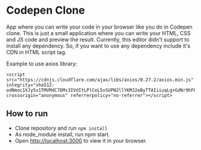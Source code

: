 # Codepen Clone

App where you can write your code in your browser like you do in Codepen clone. This is just a small application where you can write your HTML, CSS and JS code and preview the result. Currently, this editor didn't support to install any dependency. So, if you want to use any dependency include it's CDN in HTML script tag. 

Example to use axios library:

```
<script src="https://cdnjs.cloudflare.com/ajax/libs/axios/0.27.2/axios.min.js" integrity="sha512-odNmoc1XJy5x1TMVMdC7EMs3IVdItLPlCeL5vSUPN2llYKMJ2eByTTAIiiuqLg+GdNr9hF6z81p27DArRFKT7A==" crossorigin="anonymous" referrerpolicy="no-referrer"></script>
```


## How to run
- Clone repository and run `npm install`
- As node_module install, run npm start.
- Open [http://localhost:3000](http://localhost:3000) to view it in your browser.



